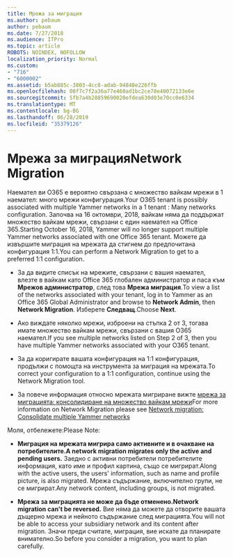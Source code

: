 ```yaml
---
title: Мрежа за миграция
ms.author: pebaum
author: pebaum
ms.date: 7/27/2018
ms.audience: ITPro
ms.topic: article
ROBOTS: NOINDEX, NOFOLLOW
localization_priority: Normal
ms.custom:
- "716"
- "6000002"
ms.assetid: b5ab885c-3803-4cc8-adab-94848e226ffb
ms.openlocfilehash: 08f7c7f2a36a77e460ad1bc2ce78e40072133e6e
ms.sourcegitcommit: 5fb7a4b28859690020efdea630d03e70cc0e6334
ms.translationtype: MT
ms.contentlocale: bg-BG
ms.lasthandoff: 06/28/2019
ms.locfileid: "35379126"
---
```

# <a name="network-migration"></a><span data-ttu-id="74db3-102">Мрежа за миграция</span><span class="sxs-lookup"><span data-stu-id="74db3-102">Network Migration</span></span>

<span data-ttu-id="74db3-103">Наемател ви O365 е вероятно свързана с множество вайкам мрежи в 1 наемател: много мрежи конфигурация.</span><span class="sxs-lookup"><span data-stu-id="74db3-103">Your O365 tenant is possibly associated with multiple Yammer networks in a 1 tenant : Many networks configuration.</span></span> <span data-ttu-id="74db3-104">Започва на 16 октомври, 2018, вайкам няма да поддържат множество вайкам мрежи, свързани с един наемател на Office 365.</span><span class="sxs-lookup"><span data-stu-id="74db3-104">Starting October 16, 2018, Yammer will no longer support multiple Yammer networks associated with one Office 365 tenant.</span></span> <span data-ttu-id="74db3-105">Можете да извършите миграция на мрежата да стигнем до предпочитана конфигурация 1:1.</span><span class="sxs-lookup"><span data-stu-id="74db3-105">You can perform a Network Migration to get to a preferred 1:1 configuration.</span></span>
  
- <span data-ttu-id="74db3-106">За да видите списък на мрежите, свързани с вашия наемател, влезте в вайкам като Office 365 глобален администратор и паса към **Мрежов администратор**, след това **Мрежа миграция**.</span><span class="sxs-lookup"><span data-stu-id="74db3-106">To view a list of the networks associated with your tenant, log in to Yammer as an Office 365 Global Administrator and browse to **Network Admin**, then **Network Migration**.</span></span> <span data-ttu-id="74db3-107">Изберете **Следващ**.</span><span class="sxs-lookup"><span data-stu-id="74db3-107">Choose **Next**.</span></span>

- <span data-ttu-id="74db3-108">Ако виждате няколко мрежи, изброени на стъпка 2 от 3, тогава имате множество вайкам мрежи, свързани с вашия O365 наемател.</span><span class="sxs-lookup"><span data-stu-id="74db3-108">If you see multiple networks listed on Step 2 of 3, then you have multiple Yammer networks associated with your O365 tenant.</span></span>

- <span data-ttu-id="74db3-109">За да коригирате вашата конфигурация на 1:1 конфигурация, продължи с помощта на инструмента за миграция на мрежата.</span><span class="sxs-lookup"><span data-stu-id="74db3-109">To correct your configuration to a 1:1 configuration, continue using the Network Migration tool.</span></span>

- <span data-ttu-id="74db3-110">За повече информация относно мрежата мигриране вижте [мрежа за миграцията: консолидиране на множество вайкам мрежи](https://support.office.com/article/a22c1b20-9231-4ce2-a916-392b1056d002)</span><span class="sxs-lookup"><span data-stu-id="74db3-110">For more information on Network Migration please see [Network migration: Consolidate multiple Yammer networks](https://support.office.com/article/a22c1b20-9231-4ce2-a916-392b1056d002)</span></span>

<span data-ttu-id="74db3-111">Моля, отбележете:</span><span class="sxs-lookup"><span data-stu-id="74db3-111">Please Note:</span></span>
  
- <span data-ttu-id="74db3-112">**Миграция на мрежата мигрира само активните и в очакване на потребителите.**</span><span class="sxs-lookup"><span data-stu-id="74db3-112">**A network migration migrates only the active and pending users.**</span></span> <span data-ttu-id="74db3-113">Заедно с активни потребители потребителите информация, като име и профил картина, също се мигрират.</span><span class="sxs-lookup"><span data-stu-id="74db3-113">Along with the active users, the users' information, such as name and profile picture, is also migrated.</span></span> <span data-ttu-id="74db3-114">Мрежа съдържание, включително групи, не се мигрират.</span><span class="sxs-lookup"><span data-stu-id="74db3-114">Any network content, including groups, is not migrated.</span></span>

- <span data-ttu-id="74db3-115">**Мрежа за миграцията не може да бъде отменено.**</span><span class="sxs-lookup"><span data-stu-id="74db3-115">**Network migration can't be reversed.**</span></span> <span data-ttu-id="74db3-116">Вие няма да можете да отворите вашата дъщерно мрежа и нейното съдържание след миграцията.</span><span class="sxs-lookup"><span data-stu-id="74db3-116">You will not be able to access your subsidiary network and its content after migration.</span></span> <span data-ttu-id="74db3-117">Значи преди считате, миграция, вие искате да планирате внимателно.</span><span class="sxs-lookup"><span data-stu-id="74db3-117">So before you consider a migration, you want to plan carefully.</span></span>
